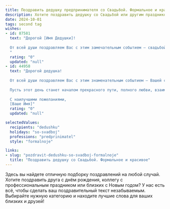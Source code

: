 ```yaml
---
title: Поздравить дедушку предпринимателя со Свадьбой. Формальное и красивое
description: Хотите поздравить дедушку со Свадьбой или другим праздником? Наш ИИ создаст незабываемое поздравление, а вы обязательно выделитесь среди других.  
date: 2024-10-01
tags: second tag
wishes:
- id: 87581
  text: "Дорогой [Имя Дедушки]!
  
  От всей души поздравляем Вас с этим замечательным событием – свадьбой Ваших [родственные связи]!  Пусть этот день станет началом долгой и счастливой семейной жизни, наполненной любовью, взаимопониманием и благополучием.  Ваш опыт и мудрость, накопленные за годы успешной предпринимательской деятельности, несомненно, помогут Вам и Вашей семье преодолеть любые трудности и достичь новых высот. Желаем крепкого здоровья, семейного счастья и процветания!
  "
  rating: "0"
  updated: "null"
- id: 44958
  text: "Дорогой дедушка!
  
  От всей души поздравляем Вас с этим знаменательным событием — Вашей свадьбой! Это важный шаг, который, безусловно, станет новой вехой в Вашей жизни. Ваша мудрость и жизненный опыт, накопленный за годы успешной предпринимательской деятельности, будут служить надежным основанием для построения крепкой и счастливой семьи.
  
  Пусть этот день станет началом прекрасного пути, полного любви, взаимопонимания и поддержки. Желаем Вам и Вашей избраннице гармонии, счастья и благополучия. Пусть каждый новый день будет наполнен радостью и теплом, а Ваш дом — уютом и атмосферой семейного тепла.
  
  С наилучшими пожеланиями,
  [Ваше Имя]"
  rating: "0"
  updated: "null"

selectedValues:
  recipients: "dedushku"
  holidays: "so-svadboj"
  professions: "predprinimatel"
  style: "formalnoje"

links:
- slug: "pozdravit-dedushku-so-svadboj-formalnoje"
  title: "Поздравить дедушку со Свадьбой. Формальное и красивое"
---
```


Здесь вы найдете отличную подборку поздравлений на любой случай.
Хотите поздравить друга с днём рождения, коллегу с профессиональным праздником или близких с Новым годом? У нас есть всё, чтобы сделать ваш поздравительный текст незабываемым. Выбирайте нужную категорию и находите лучшие слова для ваших близких и друзей!
